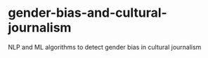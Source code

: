 # gender-bias-and-cultural-journalism
NLP and ML algorithms to detect gender bias in cultural journalism
